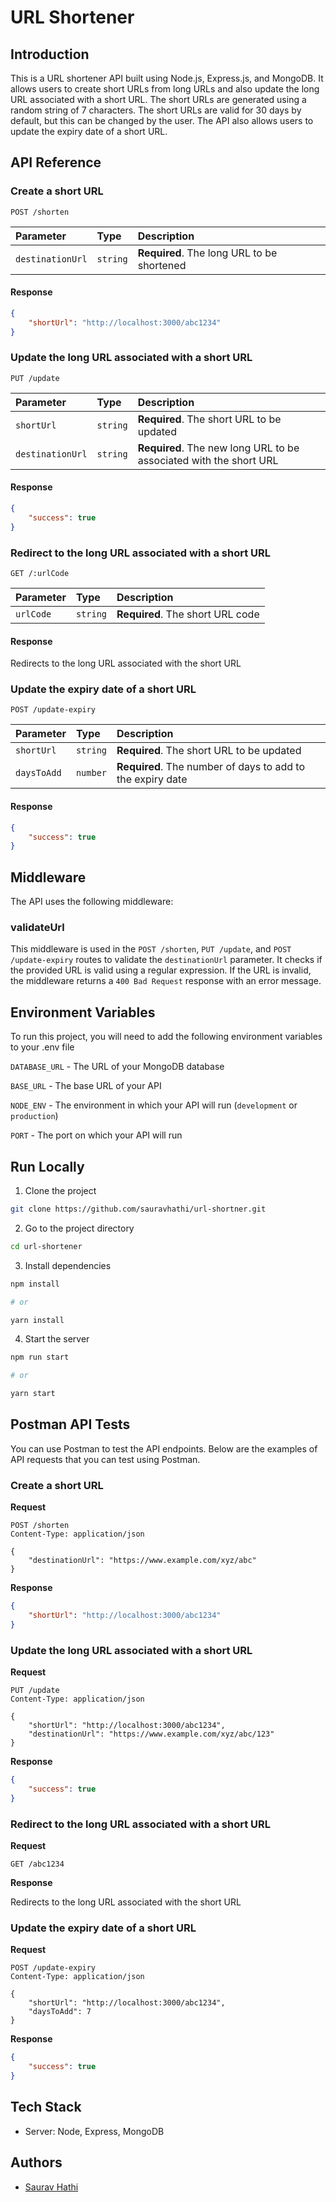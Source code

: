 # URL Shortener

## Introduction

This is a URL shortener API built using Node.js, Express.js, and MongoDB. It allows users to create short URLs from long URLs and also update the long URL associated with a short URL. The short URLs are generated using a random string of 7 characters. The short URLs are valid for 30 days by default, but this can be changed by the user. The API also allows users to update the expiry date of a short URL.

## API Reference

### Create a short URL

```http
POST /shorten
```

| Parameter        | Type     | Description                                |
| :--------------- | :------- | :----------------------------------------- |
| `destinationUrl` | `string` | **Required**. The long URL to be shortened |

#### Response

```json
{
    "shortUrl": "http://localhost:3000/abc1234"
}
```

### Update the long URL associated with a short URL

```http
PUT /update
```

| Parameter        | Type     | Description                                                        |
| :--------------- | :------- | :----------------------------------------------------------------- |
| `shortUrl`       | `string` | **Required**. The short URL to be updated                          |
| `destinationUrl` | `string` | **Required**. The new long URL to be associated with the short URL |

#### Response

```json
{
    "success": true
}
```

### Redirect to the long URL associated with a short URL

```http
GET /:urlCode
```

| Parameter | Type     | Description                      |
| :-------- | :------- | :------------------------------- |
| `urlCode` | `string` | **Required**. The short URL code |

#### Response

Redirects to the long URL associated with the short URL

### Update the expiry date of a short URL

```http
POST /update-expiry
```

| Parameter   | Type     | Description                                                |
| :---------- | :------- | :--------------------------------------------------------- |
| `shortUrl`  | `string` | **Required**. The short URL to be updated                  |
| `daysToAdd` | `number` | **Required**. The number of days to add to the expiry date |

#### Response

```json
{
    "success": true
}
```

## Middleware

The API uses the following middleware:

### validateUrl

This middleware is used in the `POST /shorten`, `PUT /update`, and `POST /update-expiry` routes to validate the `destinationUrl` parameter. It checks if the provided URL is valid using a regular expression. If the URL is invalid, the middleware returns a `400 Bad Request` response with an error message.

## Environment Variables

To run this project, you will need to add the following environment variables to your .env file

`DATABASE_URL` - The URL of your MongoDB database

`BASE_URL` - The base URL of your API

`NODE_ENV` - The environment in which your API will run (`development` or `production`)

`PORT` - The port on which your API will run

## Run Locally

1. Clone the project

```bash
git clone https://github.com/sauravhathi/url-shortner.git
```

2. Go to the project directory

```bash
cd url-shortener
```

3. Install dependencies

```bash
npm install

# or

yarn install
```

4. Start the server

```bash
npm run start

# or

yarn start
```

## Postman API Tests

You can use Postman to test the API endpoints. Below are the examples of API requests that you can test using Postman.

### Create a short URL

**Request**

```http
POST /shorten
Content-Type: application/json

{
    "destinationUrl": "https://www.example.com/xyz/abc"
}
```

**Response**

```json
{
    "shortUrl": "http://localhost:3000/abc1234"
}
```

### Update the long URL associated with a short URL

**Request**

```http
PUT /update
Content-Type: application/json

{
    "shortUrl": "http://localhost:3000/abc1234",
    "destinationUrl": "https://www.example.com/xyz/abc/123"
}
```

**Response**

```json
{
    "success": true
}
```

### Redirect to the long URL associated with a short URL

**Request**

```http
GET /abc1234
```

**Response**

Redirects to the long URL associated with the short URL

### Update the expiry date of a short URL

**Request**

```http
POST /update-expiry
Content-Type: application/json

{
    "shortUrl": "http://localhost:3000/abc1234",
    "daysToAdd": 7
}
```

**Response**

```json
{
    "success": true
}
```

## Tech Stack

- Server: Node, Express, MongoDB

## Authors

- [Saurav Hathi](https://www.github.com/sauravhathi)